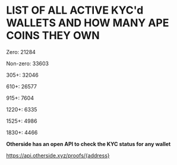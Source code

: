 # LIST OF ALL ACTIVE KYC'd WALLETS AND HOW MANY APE COINS THEY OWN

Zero: 21284

Non-zero: 33603

305+: 32046

610+: 26577

915+: 7604

1220+: 6335

1525+: 4986

1830+: 4466

**Otherside has an open API to check the KYC status for any wallet**

https://api.otherside.xyz/proofs/{address}